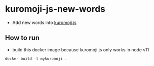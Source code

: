 # kuromoji-js-new-words
* Add new words into [kuromoji.js](https://github.com/takuyaa/kuromoji.js/)

## How to run
* build this docker image because kuromoji.js only works in node v11
```
docker build -t mykuromoji .
```

